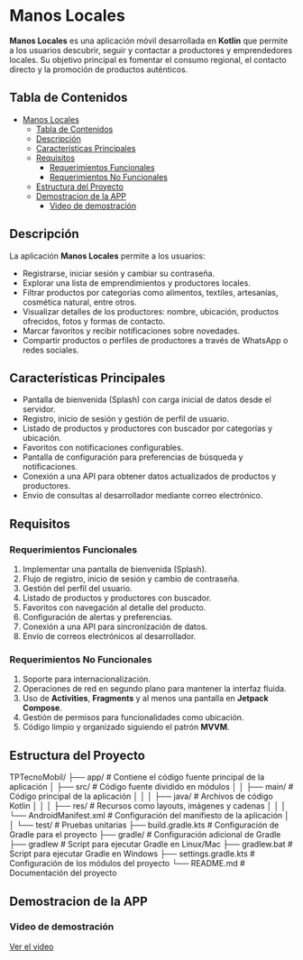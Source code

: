 # Manos Locales

**Manos Locales** es una aplicación móvil desarrollada en **Kotlin** que permite a los usuarios descubrir, seguir y contactar a productores y emprendedores locales. Su objetivo principal es fomentar el consumo regional, el contacto directo y la promoción de productos auténticos.

## Tabla de Contenidos

- [Manos Locales](#manos-locales)
  - [Tabla de Contenidos](#tabla-de-contenidos)
  - [Descripción](#descripción)
  - [Características Principales](#características-principales)
  - [Requisitos](#requisitos)
    - [Requerimientos Funcionales](#requerimientos-funcionales)
    - [Requerimientos No Funcionales](#requerimientos-no-funcionales)
  - [Estructura del Proyecto](#estructura-del-proyecto)
  - [Demostracion de la APP](#demostracion-de-la-app)
    - [Video de demostración](#video-de-demostración)

## Descripción

La aplicación **Manos Locales** permite a los usuarios:

- Registrarse, iniciar sesión y cambiar su contraseña.
- Explorar una lista de emprendimientos y productores locales.
- Filtrar productos por categorías como alimentos, textiles, artesanías, cosmética natural, entre otros.
- Visualizar detalles de los productores: nombre, ubicación, productos ofrecidos, fotos y formas de contacto.
- Marcar favoritos y recibir notificaciones sobre novedades.
- Compartir productos o perfiles de productores a través de WhatsApp o redes sociales.

## Características Principales

- Pantalla de bienvenida (Splash) con carga inicial de datos desde el servidor.
- Registro, inicio de sesión y gestión de perfil de usuario.
- Listado de productos y productores con buscador por categorías y ubicación.
- Favoritos con notificaciones configurables.
- Pantalla de configuración para preferencias de búsqueda y notificaciones.
- Conexión a una API para obtener datos actualizados de productos y productores.
- Envío de consultas al desarrollador mediante correo electrónico.

## Requisitos

### Requerimientos Funcionales

1. Implementar una pantalla de bienvenida (Splash).
2. Flujo de registro, inicio de sesión y cambio de contraseña.
3. Gestión del perfil del usuario.
4. Listado de productos y productores con buscador.
5. Favoritos con navegación al detalle del producto.
6. Configuración de alertas y preferencias.
7. Conexión a una API para sincronización de datos.
8. Envío de correos electrónicos al desarrollador.

### Requerimientos No Funcionales

1. Soporte para internacionalización.
2. Operaciones de red en segundo plano para mantener la interfaz fluida.
3. Uso de **Activities**, **Fragments** y al menos una pantalla en **Jetpack Compose**.
4. Gestión de permisos para funcionalidades como ubicación.
5. Código limpio y organizado siguiendo el patrón **MVVM**.

## Estructura del Proyecto

TPTecnoMobil/
├── app/                     # Contiene el código fuente principal de la aplicación
│   ├── src/                 # Código fuente dividido en módulos 
│   │   ├── main/            # Código principal de la aplicación
│   │   │   ├── java/        # Archivos de código Kotlin
│   │   │   ├── res/         # Recursos como layouts, imágenes y cadenas
│   │   │   └── AndroidManifest.xml # Configuración del manifiesto de la aplicación
│   │   └── test/            # Pruebas unitarias
├── build.gradle.kts         # Configuración de Gradle para el proyecto
├── gradle/                  # Configuración adicional de Gradle
├── gradlew                  # Script para ejecutar Gradle en Linux/Mac
├── gradlew.bat              # Script para ejecutar Gradle en Windows
├── settings.gradle.kts      # Configuración de los módulos del proyecto
└── README.md                # Documentación del proyecto

## Demostracion de la APP
### Video de demostración

[Ver el video](./Demo1.0.mp4)
